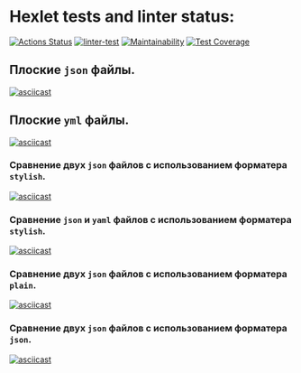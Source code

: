 # Hexlet tests and linter status:
[![Actions Status](https://github.com/shaolanx/frontend-project-lvl2/workflows/hexlet-check/badge.svg)](https://github.com/shaolanx/frontend-project-lvl2/actions)
[![linter-test](https://github.com/shaolanx/frontend-project-lvl2/actions/workflows/linter-test.yml/badge.svg)](https://github.com/shaolanx/frontend-project-lvl2/actions/workflows/linter-test.yml)
[![Maintainability](https://api.codeclimate.com/v1/badges/bea82eb6b0c4a3d1ee1d/maintainability)](https://codeclimate.com/github/shaolanx/frontend-project-lvl2/maintainability)
[![Test Coverage](https://api.codeclimate.com/v1/badges/bea82eb6b0c4a3d1ee1d/test_coverage)](https://codeclimate.com/github/shaolanx/frontend-project-lvl2/test_coverage)


## Плоские ` json ` файлы.
[![asciicast](https://asciinema.org/a/493759.svg)](https://asciinema.org/a/493759)
## Плоские ` yml ` файлы.
[![asciicast](https://asciinema.org/a/496533.svg)](https://asciinema.org/a/496533)
### Cравнение двух ` json ` файлов с иcпользованием форматера ` stylish `.
[![asciicast](https://asciinema.org/a/499255.svg)](https://asciinema.org/a/499255)
### Cравнение ` json ` и ` yaml ` файлов с иcпользованием форматера ` stylish `.
[![asciicast](https://asciinema.org/a/499255.svg)](https://asciinema.org/a/499255)
### Cравнение двух ` json ` файлов с иcпользованием форматера ` plain `.
[![asciicast](https://asciinema.org/a/499258.svg)](https://asciinema.org/a/499258)
### Cравнение двух ` json ` файлов с иcпользованием форматера ` json `.
[![asciicast](https://asciinema.org/a/499264.svg)](https://asciinema.org/a/499264)
